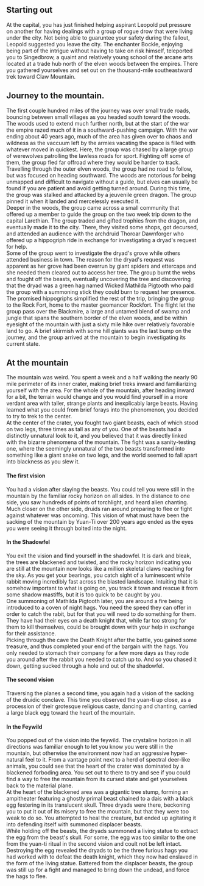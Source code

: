 
## Starting out
At the capital, you has just finished helping aspirant Leopold put pressure on another for having dealings with a 
group of rogue drow that were living under the city. Not being able to guaruntee your safety during the fallout, 
Leopold suggested you leave the city. The enchanter Bockle, enjoying being part of the intrigue without having 
to take on risk himself, teleported you to Singedbrow, a quaint and relatively young school of the arcane 
arts located at a trade hub north of the elven woods between the empires. There you gathered yourselves and set 
out on the thousand-mile southeastward trek toward Claw Mountain. 
## Journey to the mountain.  
The first couple hundred miles of the journey was over small trade roads, bouncing between small villages as you 
headed south toward the woods. The woods used to extend much further north, but at the start of the war the empire 
razed much of it in a southward-pushing campaign. With the war ending about 40 years ago, much of the area has given 
over to chaos and wildness as the vaccuum left by the armies vacating the space is filled with whatever moved in 
quickest. Here, the group was chased by a large group of werewolves patrolling the lawless roads for sport. Fighting 
off some of them, the group fled far offroad where they would be harder to track.  
Travelling through the outer elven woods, the group had no road to follow, but was focused on heading southward. 
The woods are notorious for being unmapped and difficult to navigate without a guide, but elves can usually be 
found if you are patient and avoid getting turned around. During this time, the group was stalked and attacked by 
a jeuvenile green dragon. The group pinned it when it landed and mercelessly executed it.  
Deeper in the woods, the group came across a small community that offered up a member to guide the group on the 
two week trip down to the capital Larethian. The group traded and gifted trophies from the dragon, and eventually 
made it to the city. There, they visited some shops, got decursed, and attended an audience with the archdruid 
Thoroar Dawnforger who offered up a hippogriph ride in exchange for investigating a dryad's request for help.  
Some of the group went to investigate the dryad's grove while others attended business in town. The reason for 
the dryad's request was apparent as her grove had been overrun by giant spiders and ettercaps and she needed them 
cleared out to access her tree. The group burnt the webs and fought off the beasts, eventually uncovering the tree 
and discovering that the dryad was a green hag named Wicked Mathilda Pigtooth who paid the group with a summoning 
stick they could burn to request her presence. 
The promised hippogriphs simplified the rest of the trip, bringing the group to the Rock Fort, home to the master 
geomancer Rockfort. The flight let the group pass over the Blackmire, a large and untamed blend 
of swamp and jungle that spans the southern border of the elven woods, and be within eyesight of the mountain with 
just a sixty mile hike over relatively favorable land to go. A brief skirmish with some hill giants was the last bump 
on the journey, and the group arrived at the mountain to begin investigating its current state. 
## At the mountain 
The mountain was weird. You spent a week and a half walking the nearly 90 mile perimeter of its inner crater, making 
brief treks inward and familiarizing yourself with the area. For the whole of the mountain, after heading inward for 
a bit, the terrain would change and you would find yourself in a more verdant area with taller, strange plants and 
inexplicably large beasts. Having learned what you could from brief forays into the phenomenon, you decided to 
try to trek to the center.  
At the center of the crater, you fought two giant beasts, each of which stood on two legs, three times as tall as any 
of you. One of the beasts had a distinctly unnatural look to it, and you believed that it was directly linked with 
the bizarre phenomena of the mountain. The fight was a sanity-testing one, where the seemingly unnatural of the two 
beasts transformed into something like a giant snake on two legs, and the world seemed to fall apart into blackness 
as you slew it.  
#### The first vision 
You had a vision after slaying the beasts. You could tell you were still in the mountain by the familiar rocky horizon 
on all sides. In the distance to one side, you saw hundreds of points of torchlight, and heard alien chanting. Much closer 
on the other side, druids ran around preparing to flee or fight against whatever was oncoming. This vision of what must 
have been the sacking of the mountain by Yuan-Ti over 200 years ago ended as the eyes you were seeing it through bolted 
into the night.  
#### In the Shadowfel 
You exit the vision and find yourself in the shadowfel. It is dark and bleak, the trees are blackened and twisted, and 
the rocky horizon indicating you are still at the mountain now looks like a million skeletal claws reaching for the sky. 
As you get your bearings, you catch sight of a luminescent white rabbit moving incredibly fast across the blasted landscape. 
Intuiting that it is somehow important to what is going on, you track it town and rescue it from some shadow mastiffs, but 
it is too quick to be caught by you.  
One summoning of Mathilda Pigtooth later, you are around a fire being introduced to a coven of night hags. You need the 
speed they can offer in order to catch the rabit, but for that you will need to do something for them. They have had 
their eyes on a death knight that, while far too strong for them to kill themselves, could be brought down with your 
help in exchange for their assistance.  
Picking through the cave the Death Knight after the battle, you gained some treasure, and thus completed your end of the 
bargain with the hags. You only needed to stomach their company for a few more days as they rode you around after the rabbit 
you needed to catch up to. And so you chased it down, getting sucked through a hole and out of the shadowfel. 
#### The second vision 
Traversing the planes a second time, you again had a vision of the sacking of the druidic conclave. This time you observed 
the yuan-ti up close, as a procession of their grotesque religious caste, dancing and chanting, carried a large black 
egg toward the heart of the mountain.  
#### In the Feywild 
You popped out of the vision into the feywild. The crystaline horizon in all directions was familiar enough to let you know 
you were still in the mountain, but otherwise the environment now had an aggressive hyper-natural feel to it. From a vantage 
point next to a herd of spectral deer-like animals, you could see that the heart of the crater was dominated by a blackened 
forboding area. You set out to there to try and see if you could find a way to free the mountain from its cursed state and 
get yourselves back to the material plane.  
At the heart of the blackened area was a gigantic tree stump, forming an ampitheater featuring a ghostly primal beast chained 
to a dais with a black egg festering in its translucent skull. Three dryads were there, beckoning you to put it out of its 
misery to free the mountain, but that they were too weak to do so. You attempted to heal the creature, but ended up agitating 
it into defending itself with summoned displacer beasts.  
While holding off the beasts, the dryads summoned a living statue to extract the egg from the beast's skull. For some, the 
egg was too similar to the one from the yuan-ti ritual in the second vision and coult not be left intact. Destroying the egg
revealed the dryads to be the three furious hags you had worked with to defeat the death knight, which they now had enslaved 
in the form of the living statue. Battered from the displacer beasts, the group was still up for a fight and managed to bring 
down the undead, and force the hags to flee. 
